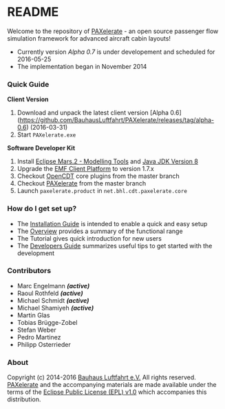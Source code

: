 # README #

Welcome to the repository of [PAXelerate](http://www.paxelerate.com) - an open source passenger flow simulation framework for advanced aircraft cabin layouts! 

* Currently version *Alpha 0.7* is under developement and scheduled for 2016-05-25
* The implementation began in November 2014


### Quick Guide ###

**Client Version**

1. Download and unpack the latest client version [Alpha 0.6] (https://github.com/BauhausLuftfahrt/PAXelerate/releases/tag/alpha-0.6) (2016-03-31)
2. Start `PAXelerate.exe`

**Software Developer Kit**

1. Install [Eclipse Mars.2 - Modelling Tools](http://www.eclipse.org/downloads/) and [Java JDK Version 8](http://www.oracle.com/technetwork/java/javase/downloads/index.html)
2. Upgrade the [EMF Client Platform](http://www.eclipse.org/ecp/download.html) to version 1.7.x 
3. Checkout [OpenCDT](http://bitbucket.org/opencdt/opencdt) core plugins from the master branch
4. Checkout [PAXelerate](http://github.com/BauhausLuftfahrt/PAXelerate) from the master branch
5. Launch `paxelerate.product` in `net.bhl.cdt.paxelerate.core`


### How do I get set up? ###

* The [Installation Guide](documentation/wiki/installation.md) is intended to enable a quick and easy setup 
* The [Overview](documentation/wiki/overview.md) provides a summary of the functional range
* The Tutorial gives quick introduction for new users
* The [Developers Guide](documentation/wiki/developer.md) summarizes useful tips to get started with the development

### Contributors ###

* Marc Engelmann ***(active)***
* Raoul Rothfeld ***(active)***
* Michael Schmidt ***(active)***
* Michael Shamiyeh ***(active)***
* Martin Glas 
* Tobias Brügge-Zobel
* Stefan Weber
* Pedro Martinez
* Philipp Osterrieder

### About ###

Copyright (c) 2014-2016 [Bauhaus Luftfahrt e.V.](http://www.bauhaus-luftfahrt.net/?set_language=en) All rights reserved. [PAXelerate](http://www.paxelerate.com) and the accompanying materials are made available under the terms of the [Eclipse Public License (EPL) v1.0](http://www.eclipse.org/legal/epl-v10.html) which accompanies this distribution.
